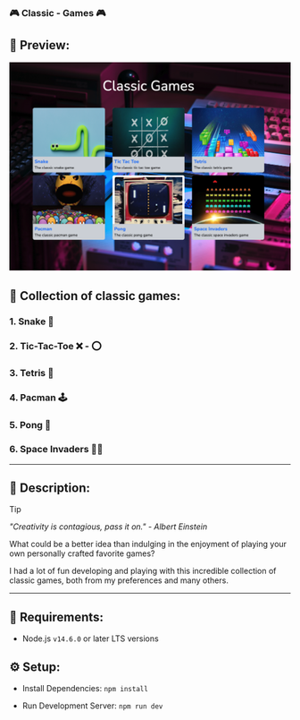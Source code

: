### 🎮 Classic - Games 🎮

## 📸 Preview:

![screenshot example](/screenshot.png)

## 📝 Collection of classic games:

### 1. Snake 🐍

### 2. Tic-Tac-Toe ❌ - ⭕

### 3. Tetris 🧩

### 4. Pacman 🕹️

### 5. Pong 🏓

### 6. Space Invaders 🚀👾

---

## 🧭 Description:

> [!TIP]  
> _"Creativity is contagious, pass it on." - Albert Einstein_

What could be a better idea than indulging in the enjoyment of playing your own personally crafted favorite games?

I had a lot of fun developing and playing with this incredible collection of classic games, both from my preferences and many others.

---

## 🚨 Requirements:

- Node.js `v14.6.0` or later LTS versions

## ⚙️ Setup:

- Install Dependencies:
  `npm install`

- Run Development Server:
  `npm run dev`
